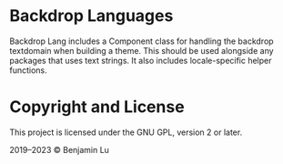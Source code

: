 # Backdrop Languages
Backdrop Lang includes a Component class for handling the backdrop textdomain when building a theme. This should be used alongside any packages that uses text strings. It also includes locale-specific helper functions.

# Copyright and License
This project is licensed under the GNU GPL, version 2 or later.

2019–2023 © Benjamin Lu
